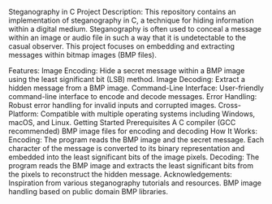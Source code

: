 Steganography in C
Project Description:
  This repository contains an implementation of steganography in C, a technique for hiding information within a digital medium. Steganography is often used to conceal a message within an image or audio file in such a way that it is undetectable to the casual observer. This project focuses on embedding and extracting messages within bitmap images (BMP files).

Features:
Image Encoding: Hide a secret message within a BMP image using the least significant bit (LSB) method.
Image Decoding: Extract a hidden message from a BMP image.
Command-Line Interface: User-friendly command-line interface to encode and decode messages.
Error Handling: Robust error handling for invalid inputs and corrupted images.
Cross-Platform: Compatible with multiple operating systems including Windows, macOS, and Linux.
Getting Started
Prerequisites
A C compiler (GCC recommended)
BMP image files for encoding and decoding
How It Works:
Encoding: The program reads the BMP image and the secret message. Each character of the message is converted to its binary representation and embedded into the least significant bits of the image pixels.
Decoding: The program reads the BMP image and extracts the least significant bits from the pixels to reconstruct the hidden message.
Acknowledgements:
Inspiration from various steganography tutorials and resources.
BMP image handling based on public domain BMP libraries.
